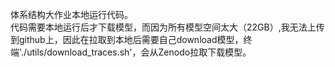 体系结构大作业本地运行代码。  
代码需要本地运行后才下载模型，而因为所有模型空间太大（22GB）,我无法上传到github上，因此在拉取到本地后需要自己download模型，终端'./utils/download_traces.sh'，会从Zenodo拉取下载模型。
